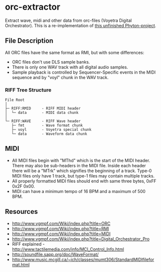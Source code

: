 # orc-extractor
Extract wave, midi and other data from orc-files (Voyetra Digital Orchestrator). This is a re-implementation of [this unfinished Phyton-project](https://github.com/Brygghuset/orc-extractor).

## File Description
All ORC files have the same format as RMI, but with some differences:
* ORC files don't use DLS sample banks.
* There is only one WAV track with all digital audio samples.
* Sample playback is controlled by Sequencer-Specific events in the MIDI sequence and by "voyl" chunk in the WAV track.

### RIFF Tree Structure
~~~
File Root
│
├─ RIFF:RMID     - RIFF MIDI header
│  └─ data       - MIDI data chunk
│
└─ RIFF:WAVE     - RIFF Wave header
   ├─ fmt        - Wave format chunk
   ├─ voyl       - Voyetra special chunk
   └─ data       - Waveform data chunk
~~~

## MIDI
* All MIDI files begin with "MThd" which is the start of the MIDI header. There may also be sub-headers in the MIDI file. Inside each header there will be a "MTrk" which signifies the beginning of a track. Type-0 MIDI files only have 1 track, but type-1 files may contain multiple tracks.
* All properly formatted MIDI files should end with same three bytes, 0xFF 0x2F 0x00.
* MIDI can have a minimum tempo of 16 BPM and a maximum of 500 BPM.

## Resources
* http://www.vgmpf.com/Wiki/index.php?title=ORC
* http://www.vgmpf.com/Wiki/index.php?title=RMI
* http://www.vgmpf.com/Wiki/index.php?title=MIDI
* http://www.vgmpf.com/Wiki/index.php?title=Digital_Orchestrator_Pro
* RIFF explained - http://www.tactilemedia.com/info/MCI_Control_Info.html
* http://soundfile.sapp.org/doc/WaveFormat/
* http://www.music.mcgill.ca/~ich/classes/mumt306/StandardMIDIfileformat.html
